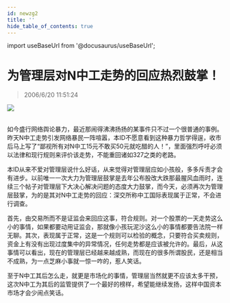 ```yaml
---
id: newzg2
title: ''
hide_table_of_contents: true
---
```


import useBaseUrl from '@docusaurus/useBaseUrl';

# 为管理层对N中工走势的回应热烈鼓掌！

> 2006/6/20 11:51:24

<div style={{textAlign: 'center'}}>
<img src={useBaseUrl('https://crustipfs.info/ipfs/QmXSnds2BF97yuZwYAMLwrpjQcuPcm22WGsFmBJfWFTEUM/stocks/newzg2/1.png')} /><br/><br/>
</div>

如今盛行网络舆论暴力，最近那闹得沸沸扬扬的某事件只不过一个很普通的事例。昨天N中工走势引发网络暴民一阵喧嚣，本ID不愿意看到这种暴力哲学得逞，收市后马上写了“鄙视所有对N中工15元不敢买50元就吃醋的人！”，里面强烈呼吁必须以法律和现行规则来评价该走势，不能重回诸如327之类的老路。
 
本ID从来不爱对管理层说什么好话，从来觉得对管理层应如小孩般，多多斥责才会有进步。以前唯一一次大力为管理层鼓掌是去年公布股改大跌那最腥风血雨时，连续三个帖子对管理层下大决心解决问题的态度大力鼓掌，而今天，必须再次为管理层鼓掌，为的是其对N中工走势的回应：深交所称中工国际表现属于正常，不会进行调查。
 
首先，由交易所而不是证监会来回应这事，符合规则。对一个股票的一天走势这么小的事情，如果都要动用证监会，那就像小孩玩泥沙这么小的事情都要告法院一样无聊。其次，表现属于正常，这是一个规则可以检验的概念，只要符合买卖规则，资金上有没有出现过度集中的异常情况，任何走势都是应该被允许的。最后，从这事情可以看出，现在的管理层已经越来越成熟，而现在的很多所谓股民，还是相当不成熟，为一点芝麻小事就一惊一咋的，惹人笑话。
 
至于N中工其后怎么走，就更是市场化的事情，管理层当然就更不应该太多干预，这次N中工为其后的监管提供了一个最好的榜样，希望能继续发扬，这样中国资本市场才会少闹点笑话。